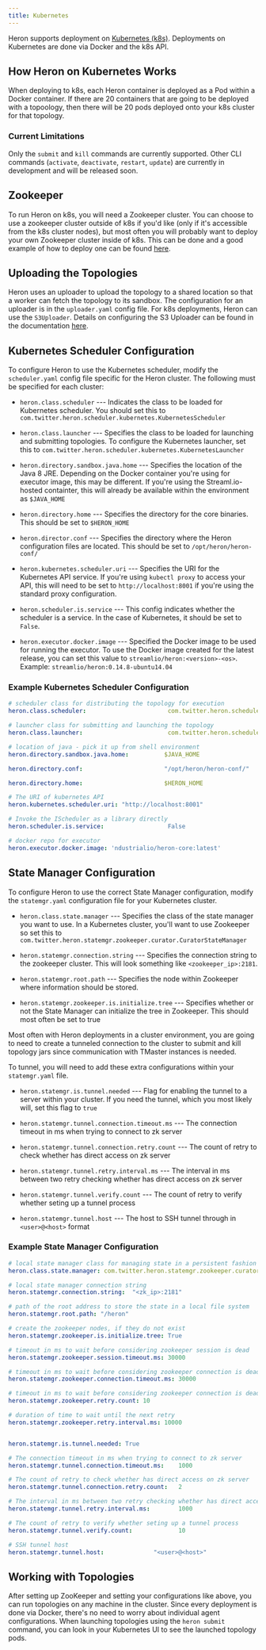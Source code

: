 ```yaml
---
title: Kubernetes
---
```


Heron supports deployment on [Kubernetes (k8s)](https://kubernetes.io/). Deployments on Kubernetes 
are done via Docker and the k8s API.

## How Heron on Kubernetes Works

When deploying to k8s, each Heron container is deployed as a Pod within a Docker container. If there
are 20 containers that are going to be deployed with a topoology, then there will be 20 pods
deployed onto your k8s cluster for that topology.

### Current Limitations

Only the `submit` and `kill` commands are currently supported. Other CLI commands (`activate`,
`deactivate`, `restart`, `update`) are currently in development and will be released soon.

## Zookeeper

To run Heron on k8s, you will need a Zookeeper cluster. You can choose to use a zookeeper cluster 
outside of k8s if you'd like (only if it's accessible from the k8s cluster nodes), but most often
you will probably want to deploy your own Zookeeper cluster inside of k8s. This can be done and 
a good example of how to deploy one can be found [here](https://cloudplatform.googleblog.com/2016/04/taming-the-herd-using-Zookeeper-and-Exhibitor-on-Google-Container-Engine.html).

## Uploading the Topologies

Heron uses an uploader to upload the topology to a shared location so that a worker can fetch
the topology to its sandbox. The configuration for an uploader is in the `uploader.yaml`
config file. For k8s deployments, Heron can use the `S3Uploader`.
Details on configuring the S3 Uploader can be found in the documentation [here](../../uploaders/s3).

## Kubernetes Scheduler Configuration

To configure Heron to use the Kubernetes scheduler, modify the `scheduler.yaml`
config file specific for the Heron cluster. The following must be specified
for each cluster:

* `heron.class.scheduler` --- Indicates the class to be loaded for Kubernetes scheduler.
You should set this to `com.twitter.heron.scheduler.kubernetes.KubernetesScheduler`

* `heron.class.launcher` --- Specifies the class to be loaded for launching and
submitting topologies. To configure the Kubernetes launcher, set this to
`com.twitter.heron.scheduler.kubernetes.KubernetesLauncher`

* `heron.directory.sandbox.java.home` --- Specifies the location of the Java 8 JRE. Depending on 
the Docker container you're using for executor image, this may be different. If you're using
the Streaml.io-hosted containter, this will already be available within the environment as 
`$JAVA_HOME`

* `heron.directory.home` --- Specifies the directory for the core binaries. This should be set to
`$HERON_HOME`

* `heron.director.conf` --- Specifies the directory where the Heron configuration files are located.
This should be set to `/opt/heron/heron-conf/`

* `heron.kubernetes.scheduler.uri` --- Specifies the URI for the Kubernetes API service. If you're 
using `kubectl proxy` to access your API, this will need to be set to `http://localhost:8001` if 
you're using the standard proxy configuration.

* `heron.scheduler.is.service` --- This config indicates whether the scheduler
is a service. In the case of Kubernetes, it should be set to `False`.

* `heron.executor.docker.image` --- Specified the Docker image to be used for running the executor.
To use the Docker image created for the latest release, you can set this value to 
`streamlio/heron:<version>-<os>`. Example: `streamlio/heron:0.14.8-ubuntu14.04`

### Example Kubernetes Scheduler Configuration

```yaml
# scheduler class for distributing the topology for execution
heron.class.scheduler:                       com.twitter.heron.scheduler.kubernetes.KubernetesScheduler

# launcher class for submitting and launching the topology
heron.class.launcher:                        com.twitter.heron.scheduler.kubernetes.KubernetesLauncher

# location of java - pick it up from shell environment
heron.directory.sandbox.java.home:          $JAVA_HOME

heron.directory.conf:                       "/opt/heron/heron-conf/"

heron.directory.home:                       $HERON_HOME

# The URI of kubernetes API
heron.kubernetes.scheduler.uri: "http://localhost:8001"

# Invoke the IScheduler as a library directly
heron.scheduler.is.service:                  False

# docker repo for executor
heron.executor.docker.image: 'ndustrialio/heron-core:latest'
```


## State Manager Configuration

To configure Heron to use the correct State Manager configuration, modify the `statemgr.yaml` 
configuration file for your Kubernetes cluster. 

* `heron.class.state.manager` --- Specifies the class of the state manager you want to use. In a 
Kubernetes cluster, you'll want to use Zookeeper so set this to 
`com.twitter.heron.statemgr.zookeeper.curator.CuratorStateManager`

* `heron.statemgr.connection.string` --- Specifies the connection string to the zookeeper cluster. 
This will look something like `<zookeeper_ip>:2181`.

* `heron.statemgr.root.path` --- Specifies the node within Zookeeper where information should be 
stored.

* `heron.statemgr.zookeeper.is.initialize.tree` --- Specifies whether or not the State Manager can
initialize the tree in Zookeeper. This should most often be set to true

Most often with Heron deployments in a cluster environment, you are going to need to create a 
tunneled connection to the cluster to submit and kill topology jars since communication with TMaster
instances is needed. 

To tunnel, you will need to add these extra configurations within your `statemgr.yaml` file.

* `heron.statemgr.is.tunnel.needed` --- Flag for enabling the tunnel to a server within your 
cluster. If you need the tunnel, which you most likely will, set this flag to `true`

* `heron.statemgr.tunnel.connection.timeout.ms` --- The connection timeout in ms when trying to 
connect to zk server

* `heron.statemgr.tunnel.connection.retry.count` --- The count of retry to check whether has direct 
access on zk server

* `heron.statemgr.tunnel.retry.interval.ms` --- The interval in ms between two retry checking 
whether has direct access on zk server

* `heron.statemgr.tunnel.verify.count` --- The count of retry to verify whether seting up a tunnel 
process

* `heron.statemgr.tunnel.host` --- The host to SSH tunnel through in `<user>@<host>` format

### Example State Manager Configuration

```yaml
# local state manager class for managing state in a persistent fashion
heron.class.state.manager: com.twitter.heron.statemgr.zookeeper.curator.CuratorStateManager

# local state manager connection string
heron.statemgr.connection.string:  "<zk_ip>:2181"

# path of the root address to store the state in a local file system
heron.statemgr.root.path: "/heron"

# create the zookeeper nodes, if they do not exist
heron.statemgr.zookeeper.is.initialize.tree: True

# timeout in ms to wait before considering zookeeper session is dead
heron.statemgr.zookeeper.session.timeout.ms: 30000

# timeout in ms to wait before considering zookeeper connection is dead
heron.statemgr.zookeeper.connection.timeout.ms: 30000

# timeout in ms to wait before considering zookeeper connection is dead
heron.statemgr.zookeeper.retry.count: 10

# duration of time to wait until the next retry
heron.statemgr.zookeeper.retry.interval.ms: 10000


heron.statemgr.is.tunnel.needed: True

# The connection timeout in ms when trying to connect to zk server
heron.statemgr.tunnel.connection.timeout.ms:    1000

# The count of retry to check whether has direct access on zk server
heron.statemgr.tunnel.connection.retry.count:   2

# The interval in ms between two retry checking whether has direct access on zk server
heron.statemgr.tunnel.retry.interval.ms:        1000

# The count of retry to verify whether seting up a tunnel process
heron.statemgr.tunnel.verify.count:             10

# SSH tunnel host
heron.statemgr.tunnel.host:              "<user>@<host>"
```

## Working with Topologies

After setting up ZooKeeper and setting your configurations like above, you can run topologies on any
machine in the cluster. Since every deployment is done via Docker, there's no need to worry about 
individual agent configurations. When launching topologies using the `heron submit` command, you can
look in your Kubernetes UI to see the launched topology pods.



